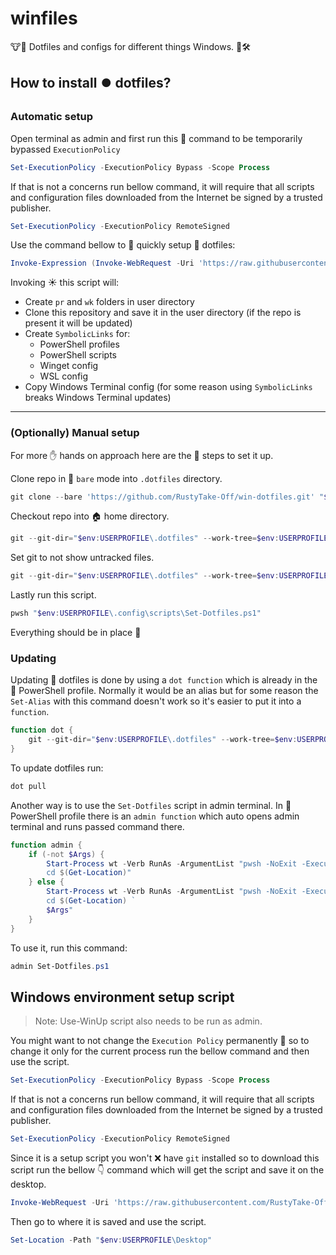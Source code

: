 # winfiles

🐮📄 Dotfiles and configs for different things Windows. 🔢🛠️

## How to install ⏺️ dotfiles?

### Automatic setup

Open terminal as admin and first run this 🗽 command to be temporarily bypassed `ExecutionPolicy`

```powershell
Set-ExecutionPolicy -ExecutionPolicy Bypass -Scope Process
```

If that is not a concerns run bellow command, it will require that all scripts and configuration files downloaded from the Internet be signed by a trusted publisher.

```powershell
Set-ExecutionPolicy -ExecutionPolicy RemoteSigned
```

Use the command bellow to 🚀 quickly setup 🔵 dotfiles:

```powershell
Invoke-Expression (Invoke-WebRequest -Uri 'https://raw.githubusercontent.com/RustyTake-Off/win-dotfiles/main/.config/scripts/Set-Dotfiles.ps1' -UseBasicParsing).Content | Invoke-Expression
```

Invoking ☀️ this script will:

* Create `pr` and `wk` folders in user directory
* Clone this repository and save it in the user directory (if the repo is present it will be updated)
* Create `SymbolicLinks` for:
  * PowerShell profiles
  * PowerShell scripts
  * Winget config
  * WSL config
* Copy Windows Terminal config (for some reason using `SymbolicLinks` breaks Windows Terminal updates)

---

### (Optionally) Manual setup

For more ✋ hands on approach here are the 🐾 steps to set it up.

Clone repo in 🐻 `bare` mode into `.dotfiles` directory.

```powershell
git clone --bare 'https://github.com/RustyTake-Off/win-dotfiles.git' "$env:USERPROFILE\.dotfiles"
```

Checkout repo into 🏠 home directory.

```powershell
git --git-dir="$env:USERPROFILE\.dotfiles" --work-tree=$env:USERPROFILE checkout
```

Set git to not show untracked files.

```powershell
git --git-dir="$env:USERPROFILE\.dotfiles" --work-tree=$env:USERPROFILE config status.showUntrackedFiles no
```

Lastly run this script.

```powershell
pwsh "$env:USERPROFILE\.config\scripts\Set-Dotfiles.ps1"
```

Everything should be in place 🙂

### Updating

Updating 🔵 dotfiles is done by using a `dot function` which is already in the 🚰 PowerShell profile. Normally it would be an alias but for some reason the `Set-Alias` with this command doesn't work so it's easier to put it into a `function`.

```powershell
function dot {
    git --git-dir="$env:USERPROFILE\.dotfiles" --work-tree=$env:USERPROFILE $Args
}
```

To update dotfiles run:

```powershell
dot pull
```

Another way is to use the `Set-Dotfiles` script in admin terminal. In 🚰 PowerShell profile there is an `admin function` which auto opens admin terminal and runs passed command there.

```powershell
function admin {
    if (-not $Args) {
        Start-Process wt -Verb RunAs -ArgumentList "pwsh -NoExit -ExecutionPolicy Bypass -Command `
        cd $(Get-Location)"
    } else {
        Start-Process wt -Verb RunAs -ArgumentList "pwsh -NoExit -ExecutionPolicy Bypass -Command `
        cd $(Get-Location) `
        $Args"
    }
}
```

To use it, run this command:

```powershell
admin Set-Dotfiles.ps1
```

## Windows environment setup script

> Note: Use-WinUp script also needs to be run as admin.

You might want to not change the `Execution Policy` permanently 🧊 so to change it only for the current process run the bellow command and then use the script.

```powershell
Set-ExecutionPolicy -ExecutionPolicy Bypass -Scope Process
```

If that is not a concerns run bellow command, it will require that all scripts and configuration files downloaded from the Internet be signed by a trusted publisher.

```powershell
Set-ExecutionPolicy -ExecutionPolicy RemoteSigned
```

Since it is a setup script you won't ❌ have `git` installed so to download this script run the bellow 👇 command which will get the script and save it on the desktop.

```powershell
Invoke-WebRequest -Uri 'https://raw.githubusercontent.com/RustyTake-Off/win-dotfiles/main/.config/scripts/Use-WinUp.ps1' -UseBasicParsing -OutFile "$env:USERPROFILE\Desktop\Use-WinUp.ps1"
```

Then go to where it is saved and use the script.

```powershell
Set-Location -Path "$env:USERPROFILE\Desktop"
```
